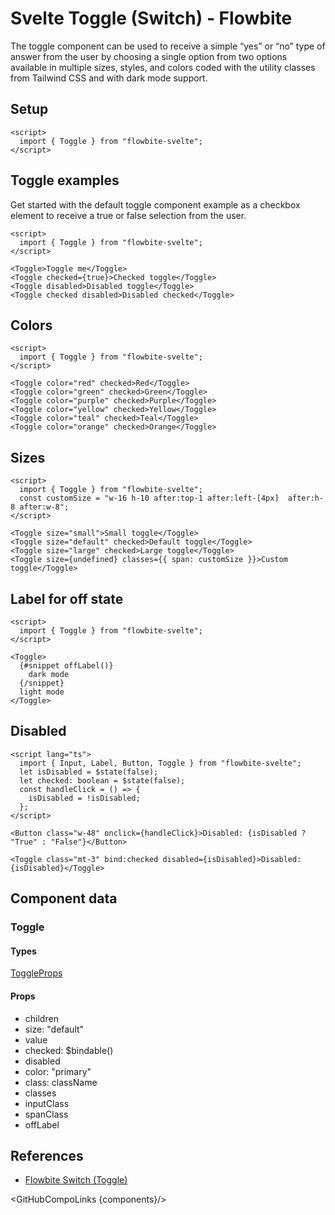 # Svelte Toggle (Switch) - Flowbite


The toggle component can be used to receive a simple “yes” or “no” type of answer from the user by choosing a single option from two options available in multiple sizes, styles, and colors coded with the utility classes from Tailwind CSS and with dark mode support.

## Setup

```svelte
<script>
  import { Toggle } from "flowbite-svelte";
</script>
```

## Toggle examples

Get started with the default toggle component example as a checkbox element to receive a true or false selection from the user.

```svelte
<script>
  import { Toggle } from "flowbite-svelte";
</script>

<Toggle>Toggle me</Toggle>
<Toggle checked={true}>Checked toggle</Toggle>
<Toggle disabled>Disabled toggle</Toggle>
<Toggle checked disabled>Disabled checked</Toggle>
```

## Colors

```svelte
<script>
  import { Toggle } from "flowbite-svelte";
</script>

<Toggle color="red" checked>Red</Toggle>
<Toggle color="green" checked>Green</Toggle>
<Toggle color="purple" checked>Purple</Toggle>
<Toggle color="yellow" checked>Yellow</Toggle>
<Toggle color="teal" checked>Teal</Toggle>
<Toggle color="orange" checked>Orange</Toggle>
```

## Sizes

```svelte
<script>
  import { Toggle } from "flowbite-svelte";
  const customSize = "w-16 h-10 after:top-1 after:left-[4px]  after:h-8 after:w-8";
</script>

<Toggle size="small">Small toggle</Toggle>
<Toggle size="default" checked>Default toggle</Toggle>
<Toggle size="large" checked>Large toggle</Toggle>
<Toggle size={undefined} classes={{ span: customSize }}>Custom toggle</Toggle>
```

## Label for off state

```svelte
<script>
  import { Toggle } from "flowbite-svelte";
</script>

<Toggle>
  {#snippet offLabel()}
    dark mode
  {/snippet}
  light mode
</Toggle>
```

## Disabled

```svelte
<script lang="ts">
  import { Input, Label, Button, Toggle } from "flowbite-svelte";
  let isDisabled = $state(false);
  let checked: boolean = $state(false);
  const handleClick = () => {
    isDisabled = !isDisabled;
  };
</script>

<Button class="w-48" onclick={handleClick}>Disabled: {isDisabled ? "True" : "False"}</Button>

<Toggle class="mt-3" bind:checked disabled={isDisabled}>Disabled: {isDisabled}</Toggle>
```

## Component data

### Toggle

#### Types

[ToggleProps](https://github.com/themesberg/flowbite-svelte/blob/main/src/lib/types.ts#L960)

#### Props

- children
- size: "default"
- value
- checked: $bindable()
- disabled
- color: "primary"
- class: className
- classes
- inputClass
- spanClass
- offLabel


## References

- [Flowbite Switch (Toggle)](https://flowbite.com/docs/forms/toggle/)

<GitHubCompoLinks {components}/>
